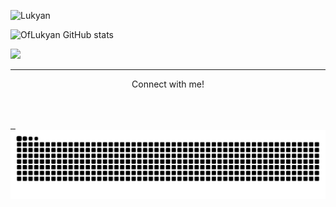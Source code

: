 <div align="center">
  <a href="https://git.io/typing-svg">
  </a>
</div>
<div>
<p align="left"> <img src=https://komarev.com/ghpvc/?username=OfLukyan alt=Lukyan o lindo/> </p>
</div>

![OfLukyan GitHub stats](https://github-readme-stats.vercel.app/api?username=OfLukyan&show_icons=true&theme=dark)
  <img align="" alt="" src="https://media1.giphy.com/media/v1.Y2lkPTc5MGI3NjExMWFmcHdqYnU3Y2FpamtweTQxMXBicnpwYXR5Mjh2cTJvOGI5dmJxZCZlcD12MV9pbnRlcm5hbF9naWZfYnlfaWQmY3Q9Zw/wpmorACxfZJN6/giphy.gif" style="height: 195px;">

<div style="display: inline_block">
  <img src="https://skillicons.dev/icons?i=html,css,js,java,git" style="width: 250px;" />
</div>

<hr>

<img align="right" alt="" height="190px" src="https://i.pinimg.com/originals/bd/a3/b6/bda3b64c64f7fdc7b267b55483f72dea.gif">

<p align="center">Connect with me!</p>
<br>
<br>
<div style="display: inline_block">
  <a href="https://www.youtube.com/@Lukyan_YT" target="_blank">  <img align="center" alt="" height="75px" src="https://cdn.discordapp.com/attachments/1029901117259259946/1346320983283204219/imagem_2025-03-04_001807482.png?ex=67c7c29f&is=67c6711f&hm=30e1dba3c65ab3d6050729bc0bc6ba312448921f9658ce1b339c180b9bf1863e&">
</a>
  <a href="https://www.tiktok.com/@__lukyan__" target="_blank">  <img align="center" alt="" height="75px" src="https://cdn.discordapp.com/attachments/1029901117259259946/1346217968660512909/imagem_2025-03-03_172350916_1.png?ex=67c762af&is=67c6112f&hm=cf7594ad42d9ec5a4be23901dff57e1536080b6126904b42e3f7e56036805072&">
</a>
  <a href="https://www.instagram.com/luukyyan/" target="_blank">  <img align="center" alt="" height="50px" src="https://cdn.discordapp.com/attachments/1029901117259259946/1346217171986157649/imagem_2025-03-03_172421036.png?ex=67c761f1&is=67c61071&hm=aa1b0d0bfcaf1ef0a76e544a2606f4e3a55dfbb9e4666b3c062f374d94582daa&">
</a>


</div>
<picture align="center">
  <source media="(prefers-color-scheme: dark)" srcset="https://raw.githubusercontent.com/OfLukyan/OfLukyan/output/github-contribution-grid-snake-dark.svg">
  <source media="(prefers-color-scheme: light)" srcset="https://raw.githubusercontent.com/OfLukyan/OfLukyan/output/github-contribution-grid-snake-dark.svg">
  <img align="center" alt="github contribution grid snake animation" src="https://raw.githubusercontent.com/OfLukyan/OfLukyan/output/github-contribution-grid-snake.svg">
</picture>
